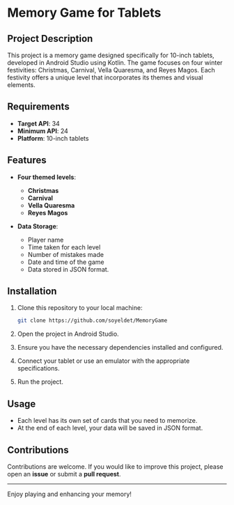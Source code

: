 # Memory Game for Tablets

## Project Description

This project is a memory game designed specifically for 10-inch tablets, developed in Android Studio using Kotlin. The game focuses on four winter festivities: Christmas, Carnival, Vella Quaresma, and Reyes Magos. Each festivity offers a unique level that incorporates its themes and visual elements.

## Requirements

- **Target API**: 34
- **Minimum API**: 24
- **Platform**: 10-inch tablets

## Features

- **Four themed levels**: 
  - **Christmas**
  - **Carnival**
  - **Vella Quaresma**
  - **Reyes Magos**

- **Data Storage**: 
  - Player name
  - Time taken for each level
  - Number of mistakes made
  - Date and time of the game
  - Data stored in JSON format.

## Installation

1. Clone this repository to your local machine:
   ```bash
   git clone https://github.com/soyeldet/MemoryGame
   ```

2. Open the project in Android Studio.

3. Ensure you have the necessary dependencies installed and configured.

4. Connect your tablet or use an emulator with the appropriate specifications.

5. Run the project.

## Usage

- Each level has its own set of cards that you need to memorize.
- At the end of each level, your data will be saved in JSON format.

## Contributions

Contributions are welcome. If you would like to improve this project, please open an **issue** or submit a **pull request**.

---

Enjoy playing and enhancing your memory!
